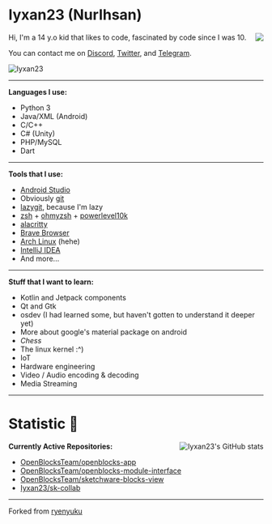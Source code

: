 <h1>Iyxan23 (NurIhsan)</h1> <img align="right" src="https://media.giphy.com/media/LmNwrBhejkK9EFP504/giphy.gif"/>

Hi, I'm a 14 y.o kid that likes to code, fascinated by code since I was 10.

You can contact me on [Discord](https://dsc.bio/Iyxan23), [Twitter](https://twitter.com/Iyxan23), and [Telegram](https://t.me/Iyxan23).

<img src="https://komarev.com/ghpvc/?username=Iyxan23" alt="Iyxan23" />

----------

**Languages I use:**
- Python 3
- Java/XML (Android)
- C/C++
- C# (Unity)
- PHP/MySQL
- Dart

----------

**Tools that I use:**
- [Android Studio](https://developer.android.com/studio)
- Obviously [git](https://www.git-scm.com)
- [lazygit](https://github.com/jesseduffield/lazygit), because I'm lazy
- [zsh](https://www.zsh.org/) + [ohmyzsh](https://ohmyz.sh/) + [powerlevel10k](https://github.com/romkatv/powerlevel10k)
- [alacritty](https://github.com/alacritty/alacritty)
- [Brave Browser](https://brave.com/)
- [Arch Linux](https://archlinux.org) (hehe)
- [IntelliJ IDEA](https://www.jetbrains.com/idea)
- And more...

----------

**Stuff that I want to learn:**
- Kotlin and Jetpack components
- Qt and Gtk
- osdev (I had learned some, but haven't gotten to understand it deeper yet)
- More about google's material package on android
- _Chess_
- The linux kernel :^)
- IoT
- Hardware engineering
- Video / Audio encoding & decoding
- Media Streaming

---------

<h1>Statistic 🏅</h1> <img alt="Iyxan23's GitHub stats" src="https://github-readme-stats.vercel.app/api?username=Iyxan23&show_icons=true&count_private=true&bg_color=00000000&text_color=808080" align="right">

**Currently Active Repositories:**
- [OpenBlocksTeam/openblocks-app](https://github.com/ThatCakeID/OpenBlocksTeam/openblocks-app)
- [OpenBlocksTeam/openblocks-module-interface](https://github.com/ThatCakeID/OpenBlocksTeam/openblocks-module-interface)
- [OpenBlocksTeam/sketchware-blocks-view](https://github.com/OpenBlocksTeam/sketchware-blocks-view)
- [Iyxan23/sk-collab](https://github.com/ThatCakeID/os-thm-android)

----------

Forked from [ryenyuku](https://github.com/ryenyuku/ryenyuku)
